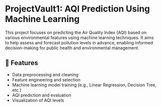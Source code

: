 # ProjectVault1: AQI Prediction Using Machine Learning

This project focuses on predicting the Air Quality Index (AQI) based on various environmental features using machine learning techniques. It aims to help assess and forecast pollution levels in advance, enabling informed decision-making for public health and environmental management.

## 🧪 Features

- Data preprocessing and cleaning
- Feature engineering and selection
- Machine learning model training (e.g., Linear Regression, Decision Tree, etc.)
- AQI prediction and evaluation
- Visualization of AQI levels
